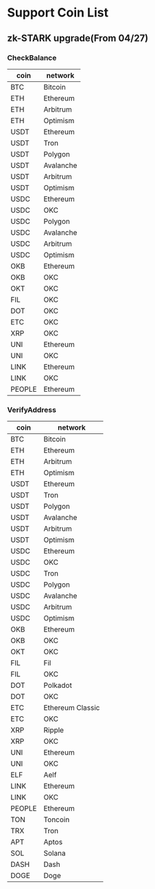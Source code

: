 # Support Coin List

## zk-STARK upgrade(From 04/27)

### CheckBalance

| coin     | network   |
|----------|-----------|
| BTC      | Bitcoin   |
| ETH      | Ethereum  |
| ETH      | Arbitrum  |
| ETH      | Optimism  |
| USDT     | Ethereum  |
| USDT     | Tron      |
| USDT     | Polygon   |
| USDT     | Avalanche |
| USDT     | Arbitrum  |
| USDT     | Optimism  |
| USDC     | Ethereum  |
| USDC     | OKC       |
| USDC     | Polygon   |
| USDC     | Avalanche |
| USDC     | Arbitrum  |
| USDC     | Optimism  |
| OKB      | Ethereum  |
| OKB      | OKC       |
| OKT      | OKC       |
| FIL      | OKC       |
| DOT      | OKC       |
| ETC      | OKC       |
| XRP      | OKC       |
| UNI      | Ethereum  |
| UNI      | OKC       |
| LINK     | Ethereum  |
| LINK     | OKC       |
| PEOPLE   | Ethereum  |


### VerifyAddress

| coin   | network          |
|--------|------------------|
| BTC    | Bitcoin          |
| ETH    | Ethereum         |
| ETH    | Arbitrum         |
| ETH    | Optimism         |
| USDT   | Ethereum         |
| USDT   | Tron             |
| USDT   | Polygon          |
| USDT   | Avalanche        |
| USDT   | Arbitrum         |
| USDT   | Optimism         |
| USDC   | Ethereum         |
| USDC   | OKC              |
| USDC   | Tron             |
| USDC   | Polygon          |
| USDC   | Avalanche        |
| USDC   | Arbitrum         |
| USDC   | Optimism         |
| OKB    | Ethereum         |
| OKB    | OKC              |
| OKT    | OKC              |
| FIL    | Fil              |
| FIL    | OKC              |
| DOT    | Polkadot         |
| DOT    | OKC              |
| ETC    | Ethereum Classic |
| ETC    | OKC              |
| XRP    | Ripple           |
| XRP    | OKC              |
| UNI    | Ethereum         |
| UNI    | OKC              |
| ELF    | Aelf             |
| LINK   | Ethereum         |
| LINK   | OKC              |
| PEOPLE | Ethereum         |
| TON    | Toncoin          |
| TRX    | Tron             |
| APT    | Aptos            |
| SOL    | Solana           |
| DASH   | Dash             |
| DOGE   | Doge             |



